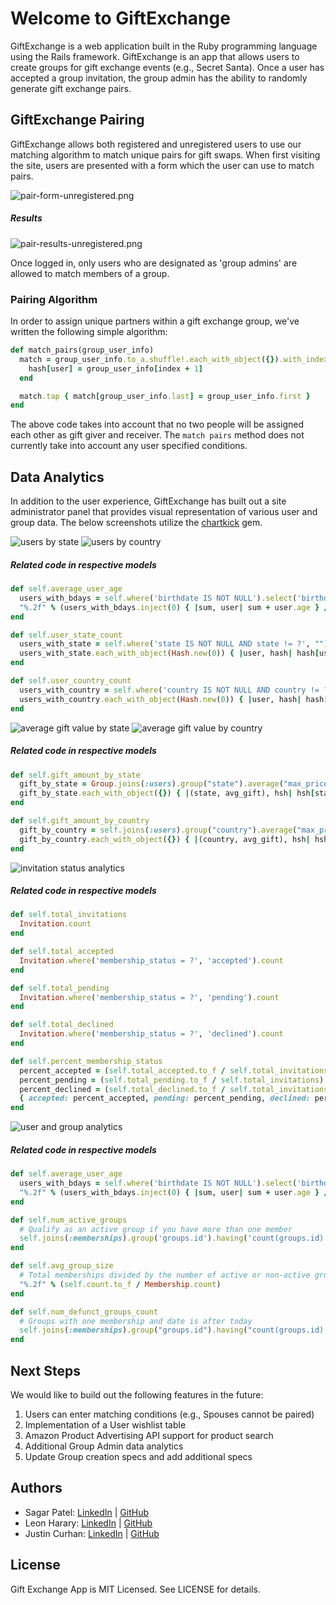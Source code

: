 # Welcome to GiftExchange

GiftExchange is a web application built in the Ruby programming language using the Rails framework. GiftExchange is an app that allows users to create groups for gift exchange events (e.g., Secret Santa). Once a user has accepted a group invitation, the group admin has the ability to randomly generate gift exchange pairs.

## GiftExchange Pairing

GiftExchange allows both registered and unregistered users to use our matching algorithm to match unique pairs for gift swaps. When first visiting the site, users are presented with a form which the user can use to match pairs.

![pair-form-unregistered.png](/app/assets/images/pair-form-unregistered.png)

##### Results

![pair-results-unregistered.png](/app/assets/images/pair-results-unregistered.png)

Once logged in, only users who are designated as 'group admins' are allowed to match members of a group. 

### Pairing Algorithm

In order to assign unique partners within a gift exchange group, we've written the following simple algorithm:

```ruby
def match_pairs(group_user_info)
  match = group_user_info.to_a.shuffle!.each_with_object({}).with_index do |(user, hash), index|
    hash[user] = group_user_info[index + 1]
  end

  match.tap { match[group_user_info.last] = group_user_info.first }
end
```

The above code takes into account that no two people will be assigned each other as gift giver and receiver. The `match pairs` method does not currently take into account any user specified conditions.

## Data Analytics

In addition to the user experience, GiftExchange has built out a site administrator panel that provides visual representation of various user and group data. The below screenshots utilize the [chartkick](https://github.com/ankane/chartkick) gem.

![users by state](/app/assets/images/user-location-by-state.png)
![users by country](/app/assets/images/user-location-by-country.png)

##### Related code in respective models

```ruby
def self.average_user_age
  users_with_bdays = self.where('birthdate IS NOT NULL').select('birthdate')
  "%.2f" % (users_with_bdays.inject(0) { |sum, user| sum + user.age } / users_with_bdays.size)
end

def self.user_state_count
  users_with_state = self.where('state IS NOT NULL AND state != ?', "").select(:state).order(:state)
  users_with_state.each_with_object(Hash.new(0)) { |user, hash| hash[user.state] += 1 }
end

def self.user_country_count
  users_with_country = self.where('country IS NOT NULL AND country != ?', "").select('country')
  users_with_country.each_with_object(Hash.new(0)) { |user, hash| hash[user.country] += 1 }
end
```

![average gift value by state](/app/assets/images/average-gift-value-by-state.png)
![average gift value by country](/app/assets/images/average-gift-value-by-country.png)

##### Related code in respective models

```ruby
def self.gift_amount_by_state
  gift_by_state = Group.joins(:users).group("state").average("max_price")
  gift_by_state.each_with_object({}) { |(state, avg_gift), hsh| hsh[state] = "%.2f" % avg_gift.to_f }
end

def self.gift_amount_by_country
  gift_by_country = self.joins(:users).group("country").average("max_price")
  gift_by_country.each_with_object({}) { |(country, avg_gift), hsh| hsh[country] = "%.2f" % avg_gift.to_f }
end
```
![invitation status analytics](/app/assets/images/invitation-status-analytics.png)

##### Related code in respective models

```ruby
def self.total_invitations
  Invitation.count
end

def self.total_accepted
  Invitation.where('membership_status = ?', 'accepted').count
end

def self.total_pending
  Invitation.where('membership_status = ?', 'pending').count
end

def self.total_declined
  Invitation.where('membership_status = ?', 'declined').count
end

def self.percent_membership_status
  percent_accepted = (self.total_accepted.to_f / self.total_invitations) * 100
  percent_pending = (self.total_pending.to_f / self.total_invitations) * 100
  percent_declined = (self.total_declined.to_f / self.total_invitations) * 100
  { accepted: percent_accepted, pending: percent_pending, declined: percent_declined }
end
```

![user and group analytics](/app/assets/images/user-and-group-analytics.png)

##### Related code in respective models

```ruby
def self.average_user_age
  users_with_bdays = self.where('birthdate IS NOT NULL').select('birthdate')
  "%.2f" % (users_with_bdays.inject(0) { |sum, user| sum + user.age } / users_with_bdays.size)
end

def self.num_active_groups
  # Qualify as an active group if you have more than one member
  self.joins(:memberships).group('groups.id').having('count(groups.id) > 1').count.length
end

def self.avg_group_size
  # Total memberships divided by the number of active or non-active groups
  "%.2f" % (self.count.to_f / Membership.count)
end

def self.num_defunct_groups_count
  # Groups with one membership and date is after today
  self.joins(:memberships).group("groups.id").having("count(groups.id) = 1 AND groups.exchange_date < ?", Date.today).count.length
end
```

## Next Steps
We would like to build out the following features in the future:

1. Users can enter matching conditions (e.g., Spouses cannot be paired)
2. Implementation of a User wishlist table
3. Amazon Product Advertising API support for product search
4. Additional Group Admin data analytics
5. Update Group creation specs and add additional specs

## Authors

* Sagar Patel: [LinkedIn](https://www.linkedin.com/in/patelsagar) | [GitHub](https://github.com/sagarpatel8384)
* Leon Harary: [LinkedIn](https://www.linkedin.com/in/leonharary) | [GitHub](https://github.com/lharary)
* Justin Curhan: [LinkedIn](https://www.linkedin.com/in/justincurhan) | [GitHub](https://github.com/jcurhan)

## License

Gift Exchange App is MIT Licensed. See LICENSE for details.
